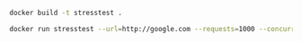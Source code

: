 ```bash
docker build -t stresstest .
```

```bash
docker run stresstest --url=http://google.com --requests=1000 --concurrency=10
```